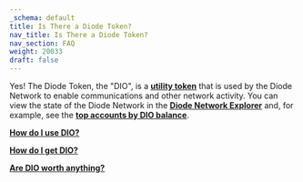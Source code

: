 ```yaml
---
_schema: default
title: Is There a Diode Token?
nav_title: Is There a Diode Token?
nav_section: FAQ
weight: 20033
draft: false
---
```

Yes! The Diode Token, the "DIO", is a [**utility token**](https://legiscan.com/WY/text/HB0062/id/1834321) that is used by the Diode Network to enable communications and other network activity. You can view the state of the Diode Network in the <a href="https://diode.io/prenet/#/" target="_blank" rel="noopener"><strong>Diode Network Explorer</strong></a> and, for example, see the <a href="https://diode.io/prenet/#/address" target="_blank" rel="noopener"><strong>top accounts by DIO balance</strong></a>.

[**How do I use DIO?**](https://support.diode.io/article/7k5u4p2vwl)

[**How do I get DIO?**](https://support.diode.io/article/09md6g2wcm)

[**Are DIO worth anything?**](https://support.diode.io/article/3wp848a8fe)

&nbsp;